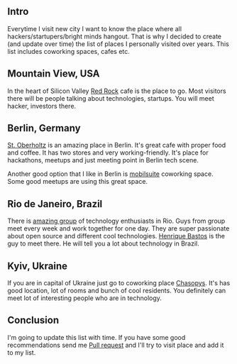 <!--
name: Places to hangout with hackers around the world
description: List of hacker/coworkings spaces around the world
author: Anton Podviaznikov
author_email: anton@hashobject.com
author_url: http://twitter.com/podviaznikov
author_github: podviaznikov
author_twitter: podviaznikov
author_avatar: /images/anton-avatar.png
location: Kyiv, Ukraine
date_created: 2014-01-10
date_modified: 2014-01-10
date_published: 2014-01-10
headline:
in_language: en
keywords: hacker cafes, coworking spaces, meetups
discussion_url: https://github.com/hashobject/blog.hashobject.com/issues/11
canonical_url: http://blog.hashobject.com/places-to-hangout-with-hackers-around-the-world
-->
## Intro

Everytime I visit new city I want to know the place where all hackers/startupers/bright minds
hangout.
That is why I decided to create (and update over time) the list of places I personally visited
over years. This list includes coworking spaces, cafes etc.


## Mountain View, USA

In the heart of Silicon Valley [Red Rock](http://redrockcoffee.org/) cafe is the place to go. Most visitors there will be people talking about technologies, startups. You will meet hacker, investors there.


## Berlin, Germany

[St. Oberholtz](http://www.sanktoberholz.de/?page_id=27&lang=en) is an amazing place in Berlin. It's great cafe with proper food and coffee. It has two stores and very working-friendly. It's place for hackathons, meetups and just meeting point in Berlin tech scene.

Another good option that I like in Berlin is [mobilsuite](http://www2.mobilesuite.de/en/berlin-prenzlauer-berg) coworking space. Some good meetups are using this great space.

## Rio de Janeiro, Brazil

There is [amazing group](http://www.meetup.com/DevinRio/) of technology enthusiasts in Rio.
Guys from group meet every week and work together for one day. They are super passionate about open source
and different cool technologies.
[Henrique Bastos](https://twitter.com/henriquebastos) is the guy to meet there. He will tell you a lot about technology in Brazil.

## Kyiv, Ukraine

If you are in capital of Ukraine just go to coworking place [Chasopys](http://coworking.chasopys.ua/en/). It's has good location,
lot of rooms and bunch of cool residents. You definitely can meet lot of interesting people who are in technology.


## Conclusion

I'm going to update this list with time. If you have some good recommendations send me
[Pull request](https://github.com/hashobject/blog.hashobject.com) and I'll try to visit place and add it to my list.